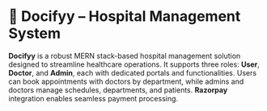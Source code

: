 # 🏥 Docifyy – Hospital Management System

**Docifyy** is a robust MERN stack-based hospital management solution designed to streamline healthcare operations. It supports three roles: **User**, **Doctor**, and **Admin**, each with dedicated portals and functionalities. Users can book appointments with doctors by department, while admins and doctors manage schedules, departments, and patients. **Razorpay** integration enables seamless payment processing.



